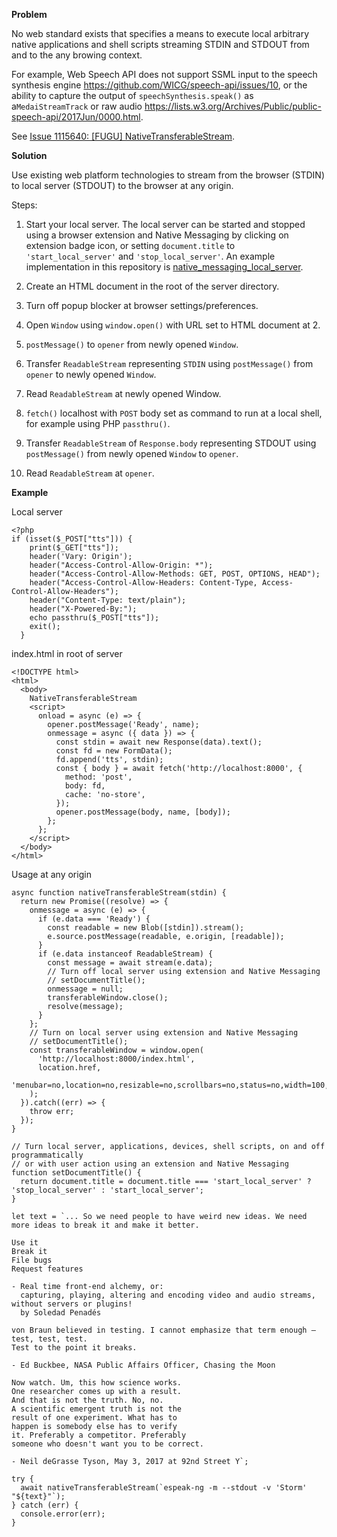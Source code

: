 **Problem**

No web standard exists that specifies a means to execute local arbitrary native applications and shell scripts streaming STDIN and STDOUT from and to the any browing context.

For example, Web Speech API does not support SSML input to the speech synthesis engine https://github.com/WICG/speech-api/issues/10, or the ability to capture the output of `speechSynthesis.speak()` as a`MedaiStreamTrack` or raw audio https://lists.w3.org/Archives/Public/public-speech-api/2017Jun/0000.html.

See [Issue 1115640: [FUGU] NativeTransferableStream](https://bugs.chromium.org/p/chromium/issues/detail?id=1115640).

**Solution**

Use existing web platform technologies to stream from the browser (STDIN) to local server (STDOUT) to the browser at any origin.

Steps:

1. Start your local server. The local server can be started and stopped using a browser extension and Native Messaging by clicking on extension badge icon, or setting `document.title` to `'start_local_server'` and `'stop_local_server'`. An example implementation in this repository is [native_messaging_local_server](https://github.com/guest271314/NativeTransferableStreams/tree/main/native_messaging_local_server).

2. Create an HTML document in the root of the server directory.

3. Turn off popup blocker at browser settings/preferences.

4. Open `Window` using `window.open()` with URL set to HTML document at 2.

5. `postMessage()` to `opener` from newly opened `Window`.

6. Transfer `ReadableStream` representing `STDIN` using `postMessage()` from `opener` to newly opened `Window`.

7. Read `ReadableStream` at newly opened Window.

8. `fetch()` localhost with `POST` body set as command to run at a local shell, for example using PHP `passthru()`.

9. Transfer `ReadableStream` of `Response.body` representing STDOUT using `postMessage()` from newly opened `Window` to `opener`.

10. Read `ReadableStream` at `opener`.

**Example**

Local server
```
<?php 
if (isset($_POST["tts"])) {
    print($_GET["tts"]);
    header('Vary: Origin');
    header("Access-Control-Allow-Origin: *");
    header("Access-Control-Allow-Methods: GET, POST, OPTIONS, HEAD");
    header("Access-Control-Allow-Headers: Content-Type, Access-Control-Allow-Headers");    
    header("Content-Type: text/plain");
    header("X-Powered-By:");
    echo passthru($_POST["tts"]);
    exit();
  }
```
index.html in root of server

```
<!DOCTYPE html>
<html>
  <body>
    NativeTransferableStream
    <script>
      onload = async (e) => {
        opener.postMessage('Ready', name);
        onmessage = async ({ data }) => {
          const stdin = await new Response(data).text();
          const fd = new FormData();
          fd.append('tts', stdin);
          const { body } = await fetch('http://localhost:8000', {
            method: 'post',
            body: fd,
            cache: 'no-store',
          });
          opener.postMessage(body, name, [body]);
        };
      };
    </script>
  </body>
</html>
```
Usage at any origin

```
async function nativeTransferableStream(stdin) {
  return new Promise((resolve) => {
    onmessage = async (e) => {
      if (e.data === 'Ready') {
        const readable = new Blob([stdin]).stream();
        e.source.postMessage(readable, e.origin, [readable]);
      }
      if (e.data instanceof ReadableStream) {
        const message = await stream(e.data);
        // Turn off local server using extension and Native Messaging
        // setDocumentTitle();
        onmessage = null;
        transferableWindow.close();
        resolve(message);
      }
    };
    // Turn on local server using extension and Native Messaging
    // setDocumentTitle();
    const transferableWindow = window.open(
      'http://localhost:8000/index.html',
      location.href,
      'menubar=no,location=no,resizable=no,scrollbars=no,status=no,width=100,height=100'
    );
  }).catch((err) => {
    throw err;
  });
}

// Turn local server, applications, devices, shell scripts, on and off programmatically
// or with user action using an extension and Native Messaging
function setDocumentTitle() {
  return document.title = document.title === 'start_local_server' ? 'stop_local_server' : 'start_local_server';
}

let text = `... So we need people to have weird new ideas. We need more ideas to break it and make it better.

Use it
Break it
File bugs
Request features

- Real time front-end alchemy, or: 
  capturing, playing, altering and encoding video and audio streams, without servers or plugins! 
  by Soledad Penadés
   
von Braun believed in testing. I cannot emphasize that term enough – test, test, test. 
Test to the point it breaks. 

- Ed Buckbee, NASA Public Affairs Officer, Chasing the Moon

Now watch. Um, this how science works.
One researcher comes up with a result.
And that is not the truth. No, no.
A scientific emergent truth is not the
result of one experiment. What has to 
happen is somebody else has to verify
it. Preferably a competitor. Preferably
someone who doesn't want you to be correct.

- Neil deGrasse Tyson, May 3, 2017 at 92nd Street Y`;

try {
  await nativeTransferableStream(`espeak-ng -m --stdout -v 'Storm' "${text}"`);
} catch (err) {
  console.error(err);
}
```
